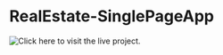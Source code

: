# RealEstate-SinglePageApp

![Click here to visit the live project](https://realestate-singlepagewebsite.web.app/).
